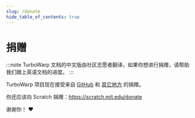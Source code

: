 ```yaml
---
slug: /donate
hide_table_of_contents: true
---
```


# 捐赠

:::note
TurboWarp 文档的中文版由社区志愿者翻译，如果你想进行捐赠，请帮助我们跟上英语文档的进度。
:::

TurboWarp 项目现在接受来自 [GitHub](https://github.com/sponsors/GarboMuffin) 和 [其它地方](https://muffin.ink/donate) 的捐赠。

你还应该向 Scratch 捐赠：https://scratch.mit.edu/donate

谢谢你！ ❤️
